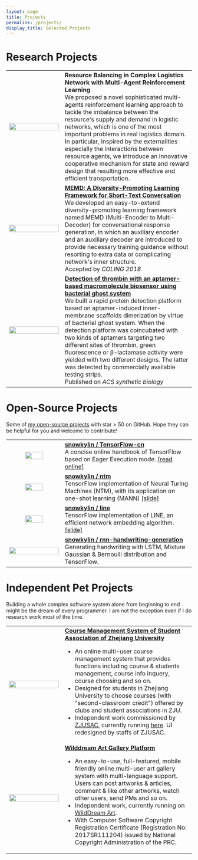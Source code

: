 ```yaml
---
layout: page
title: Projects
permalink: /projects/
display_title: Selected Projects
---
```


# Research Projects

<table width="100%" style="border: 0px; ">
    <tr>
        <td>
            <center><img src="{{site.url}}/assets/publications/marl.png" width="100%"/></center>
        </td>
        <td width="70%">
            <b>Resource Balancing in Complex Logistics Network with Multi-Agent Reinforcement Learning</b><br />
            We proposed a novel sophisticated multi-agents reinforcement learning approach to tackle the imbalance between the resource's supply and demand in logistic networks, which is one of the most important problems in real logistics domain. In particular, inspired by the externalities especially the interactions between resource agents, we introduce an innovative cooperative mechanism for state and reward design that resulting more effective and efficient transportation.
        </td>
    </tr>
    <tr>
        <td>
            <center><img src="{{site.url}}/assets/publications/memd.png" width="100%"/></center>
        </td>
        <td width="70%">
            <a href="http://www.aclweb.org/anthology/C18-1109" id="memd"><b>MEMD: A Diversity-Promoting Learning Framework for Short-Text Conversation</b></a> <br />
            We developed an easy-to-extend diversity-promoting learning framework named MEMD (Multi-Encoder to Multi-Decoder) for conversational response generation, in which an auxiliary encoder and an auxiliary decoder are introduced to provide necessary training guidance without resorting to extra data or complicating network's inner structure. <br />
            Accepted by <i>COLING 2018</i>
        </td>
    </tr>
    <tr>
        <td>
            <center><img src="{{site.url}}/assets/publications/aptamer.jpeg" width="100%"/></center>
        </td>
        <td width="70%">
            <a href="http://pubs.acs.org/doi/abs/10.1021/sb500018f" id="aptamer"><b>Detection of thrombin with an aptamer-based macromolecule biosensor using bacterial ghost system</b></a> <br />
            We built a rapid protein detection platform based on aptamer-induced inner-membrane scaffolds dimerization by virtue of bacterial ghost system. When the detection platform was coincubated with two kinds of aptamers targeting two different sites of thrombin, green fluorescence or β-lactamase activity were yielded with two different designs. The latter was detected by commercially available testing strips.<br />
            Published on <i>ACS synthetic biology</i>
        </td>
    </tr>
</table>

# Open-Source Projects

Some of [my open-source projects](https://github.com/snowkylin) with star > 50 on GitHub. Hope they can be helpful for you and welcome to contribute! 

<table width="100%" style="border: 0px; ">
    <tr>
        <td>
            <center><img src="{{site.url}}/assets/publications/tfhandbook.png" width="60%"/></center>
        </td>
        <td width="70%">
            <a href="https://github.com/snowkylin/TensorFlow-cn" target="_blank"><b>snowkylin / TensorFlow-cn</b></a><br />
            A concise online handbook of TensorFlow based on Eager Execution mode. <a href="https://tf.wiki/" target="_blank">[read online]</a>
        </td>
    </tr>
    <tr>
        <td>
            <center><img src="{{site.url}}/assets/projects/ntm.png" width="60%"/></center>
        </td>
        <td width="70%">
            <a href="https://github.com/snowkylin/ntm" target="_blank"><b>snowkylin / ntm</b></a><br />
            TensorFlow implementation of Neural Turing Machines (NTM), with its application on one-shot learning (MANN) <a href="https://docs.google.com/presentation/d/1FqU7q-vWN9uV7sMRt9It9F_el9nIdqzBfMPm91hJ4B0/edit?usp=sharing" target="_blank">[slide]</a>
        </td>
    </tr>
    <tr>
        <td>
            <center><img src="{{site.url}}/assets/projects/line.png" width="60%"/></center>
        </td>
        <td width="70%">
            <a href="https://github.com/snowkylin/line" target="_blank"><b>snowkylin / line</b></a> <br />
            TensorFlow implementation of LINE, an efficient network embedding algorithm. <a href="https://github.com/snowkylin/line/blob/master/Network_Embedding_with_TensorFlow.pdf" target="_blank">[slide]</a>
        </td>
    </tr>
    <tr>
        <td>
            <center><img src="{{site.url}}/assets/projects/handwriting.png" width="100%"/></center>
        </td>
        <td width="70%">
            <a href="https://github.com/snowkylin/rnn-handwriting-generation" target="_blank"><b>snowkylin / rnn-handwriting-generation</b></a> <br />
            Generating handwriting with LSTM, Mixture Gaussian & Bernoulli distribution and TensorFlow.
        </td>
    </tr>
</table>

# Independent Pet Projects

Building a whole complex software system alone from beginning to end might be the dream of every programmer. I am not the exception even if I do research work most of the time.

<table width="100%" style="border: 0px; ">
    <tr>
        <td>
            <center><img src="{{site.url}}/assets/projects/cms.jpg" width="100%"/></center>
        </td>
        <td width="70%">
            <a href="http://www.zjustjpkc.com/"><b>Course Management System of Student Association of Zhejiang University</b></a>
            <ul>
                <li>An online multi-user course management system that provides functions including course & students management, course info inquery, course choosing and so on.</li>
                <li>Designed  for students in Zhejiang University to choose courses (with "second-classroom credit") offered by clubs and student associations in ZJU.</li>
                <li>Independent work commissioned by <a href="http://www.cde.zju.edu.cn/">ZJUSAC</a>, currently running <a href="http://www.zjustjpkc.com/">here</a>. UI redesigned by staffs of ZJUSAC.</li>
            </ul>
        </td>
    </tr>
    <tr>
        <td>
            <center><img src="{{site.url}}/assets/projects/wilddream.jpg" width="100%"/></center>
        </td>
        <td width="70%">
            <a href="http://www.wilddream.net"><b>Wilddream Art Gallery Platform</b></a> <br />
            <ul>
                <li>An easy-to-use, full-featured, mobile friendly online multi-user art gallery system with multi-language support. Users can post artworks & articles, comment & like other artworks, watch other users, send PMs and so on. <!-- developed by PHP (with ThinkPHP framework), MySQL, HTML, CSS (with Bootstrap), Javascript (with JQuery), etc.--></li> 
                <li>Independent work, currently running on <a href="http://www.wilddream.net">WildDream Art</a>.</li>
                <li>With Computer Software Copyright Registration Certificate (Registration No: 2017SR111204) issued by National Copyright Administration of the PRC.</li>
            </ul>
        </td>
    </tr>
</table>

<!-- - **Course Management System of Student Association of Zhejiang University**
    - An online multi-user course management system that provides functions including course & students management, course info inquery, course choosing and so on.
    - Designed  for students in Zhejiang University to choose courses (with "second-classroom credit") offered by clubs and student associations in ZJU.
    - Independent work commissioned by [ZJUSAC](http://www.cde.zju.edu.cn/), currently running [Here](http://www.zjustjpkc.com/).
- **Wilddream Platform (beta)**
    - An easy-to-use online multi-user art gallery system with multi-language support (including Chinese!), developed by PHP (with ThinkPHP framework), MySQL, HTML, CSS (with Bootstrap), Javascript (with JQuery), etc.
    - Independent work, currently running on [WildDream Art](http://www.wilddream.net).
    - With Computer Software Copyright Registration Certificate (Registration No: 2017SR111204) issued by National Copyright Administration of the PRC. -->